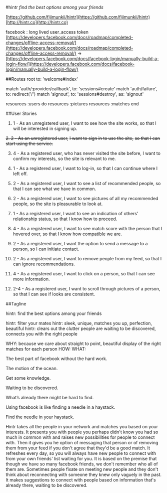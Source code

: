 #hintr
*find the best options among your friends*

[https://github.com/fijimunkii/hintr](https://github.com/fijimunkii/hintr)
[http://hintr.co](http://hintr.co)

facebook : long lived user_access token
[https://developers.facebook.com/docs/roadmap/completed-changes/offline-access-removal/](https://developers.facebook.com/docs/roadmap/completed-changes/offline-access-removal/)
→  [https://developers.facebook.com/docs/facebook-login/manually-build-a-login-flow/](https://developers.facebook.com/docs/facebook-login/manually-build-a-login-flow/)


##Routes
root to: 'welcome#index'

  match 'auth/:provider/callback', to: 'sessions#create'
  match 'auth/failure', to: redirect('/')
  match 'signout', to: 'sessions#destroy', as: 'signout'


resources :users do
  resources :pictures
  resources :matches
end


##User Stories

1. 1 - As an unregistered user,
I want to see how the site works,
so that I will be interested in signing up.

~~2. 2 - As an unregistered user,~~
~~I want to sign in to use the site,~~
~~so that I can start using the service.~~

3. 4 - As a registered user, who has never visited the site before,
I want to confirm my interests,
so the site is relevant to me.

4. 1 - As a registered user,
I want to log-in,
so that I can continue where I left off.

5. 2 - As a registered user,
I want to see a list of recommended people,
so that I can see what we have in common.

6. 2 - As a registered user,
I want to see pictures of all my recommended people,
so the site is pleasurable to look at.

7. 1 - As a registered user,
I want to see an indication of others’ relationship status,
so that I know how to proceed.

8. 4 - As a registered user,
I want to see match score with the person that I hovered over,
so that I know how compatible we are.

9. 2 - As a registered user,
I want the option to send a message to a person,
so I can initiate contact.

10. 2 - As a registered user,
I want to remove people from my feed,
so that I can ignore recommendations.

11. 4 - As a registered user,
I want to click on a person,
so that I can see more information.

12. 2-4 - As a registered user,
I want to scroll through pictures of a person,
so that I can see if looks are consistent.



##Tagline


hintr: find the best options among your friends

hintr: filter your mates
hintr: sleek, unique, matches you up, perfection, beautiful
hintr: clears out the clutter
people are waiting to be discovered, connects you with the right people

WHY: because we care about straight to point, beautiful display of the right matches for each person
HOW:
WHAT:

The best part of facebook without the hard work.

The motion of the ocean.

Get some knowledge.


Waiting to be discovered.

What’s already there might be hard to find.

Using facebook is like finding a needle in a haystack.

Find the needle in your haystack.


Hintr takes all the people in your network and matches you based on your interests. It presents you with people you perhaps didn't know you had so much in common with and raises new possibilities for people to connect with. Then it gives you he option of messaging that person or of removing them from your feed if you don't agree that they'd be a good match. It refreshes every day, so you will always have new people to connect with from your own friends' list waiting for you. It is based on the premise that though we have so many facebook friends, we don't remember who all of them are. Sometimes people fixate on meeting new people and they don't think about reconnecting with someone they knew only vaguely in the past. It makes suggestions to connect with people based on information that's already there, waiting to be discovered.
